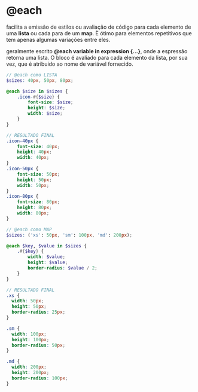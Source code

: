 # @each

facilita a emissão de estilos ou avaliação de código para cada elemento de uma **lista** ou cada para de um **map**. È ótimo para elementos repetitivos que tem apenas algumas variações entre eles.

geralmente escrito **@each variable in expression {...}**, onde a espressão retorna uma lista. O bloco é avaliado para cada elemento da lista, por sua vez, que é atribuido ao nome de variável fornecido.

```scss
// @each como LISTA
$sizes: 40px, 50px, 80px;

@each $size in $sizes {
    .icon-#{$size} {
        font-size: $size;
        height: $size;
        width: $size;
    }
}

// RESULTADO FINAL
.icon-40px {
    font-size: 40px;
    height: 40px;
    width: 40px;
}
.icon-50px {
    font-size: 50px;
    height: 50px;
    width: 50px;
}
.icon-80px {
    font-size: 80px;
    height: 80px;
    width: 80px;
}
```

```scss
// @each como MAP
$sizes: ('xs': 50px, 'sm': 100px, 'md': 200px);

@each $key, $value in $sizes {
    .#{$key} {
        width: $value;
        height: $value;
        border-radius: $value / 2;
    }
}

// RESULTADO FINAL
.xs {
  width: 50px;
  height: 50px;
  border-radius: 25px;
}

.sm {
  width: 100px;
  height: 100px;
  border-radius: 50px;
}

.md {
  width: 200px;
  height: 200px;
  border-radius: 100px;
}
```